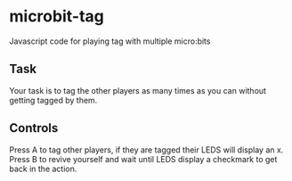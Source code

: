 # microbit-tag
Javascript code for playing tag with multiple micro:bits

## Task
Your task is to tag the other players as many times as you can without getting tagged by them.

## Controls
Press A to tag other players, if they are tagged their LEDS will display an x.
Press B to revive yourself and wait until LEDS display a checkmark to get back in the action.
